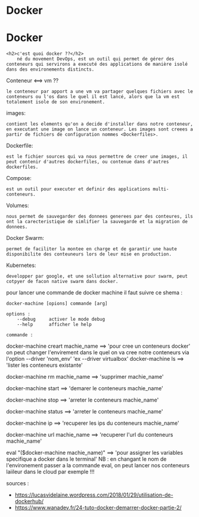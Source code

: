 # Docker

<h1>Docker</h1>

	<h2>c'est quoi docker ??</h2>
		né du movement DevOps, est un outil qui permet de gérer des conteneurs qui servirons a executé des applications de manière isolé dans des environements distincts.
Conteneur <==> vm ??

    le conteneur par apport a une vm va partager quelques fichiers avec le conteneurs ou l'os dans le quel il est lancé, alors que la vm est totalement isole de son environement.

images:

    contient les elements qu'on a decide d'installer dans notre conteneur, en executant une image on lance un conteneur. Les images sont creees a partir de fichiers de configuration nommes <Dockerfiles>.

Dockerfile:

    est le fichier sources qui va nous permettre de creer une images, il peut contenir d'autres dockerfiles, ou contenue dans d'autres dockerfiles.

Compose:

    est un outil pour executer et definir des applications multi-conteneurs.

Volumes:

    nous permet de sauvegarder des donnees generees par des conteures, ils ont la carecteristique de simlifier la sauvegarde et la migration de donnees.

Docker Swarm:

    permet de faciliter la montee en charge et de garantir une haute disponibilite des conteuneurs lors de leur mise en production.

Kubernetes:

    developper par google, et une sollution alternative pour swarm, peut cotpyer de facon native swarm dans docker.


pour lancer une commande de docker machine il faut suivre ce shema :

    docker-machine [opions] commande [arg]

    options :
        --debug     activer le mode debug
        --help      afficher le help

    commande :

docker-machine creart machie_name ==> 'pour cree un conteneurs docker'
    on peut changer l'envirement dans le quel on va cree notre conteneurs via l'option --driver 'nom_env' 'ex --driver virtualbox'
docker-machine ls ==> 'lister les conteneurs existante'

docker-machine rm machie_name ==> 'supprimer machie_name'

docker-machine start ==> 'demarer le conteneurs machie_name'

docker-machine stop ==> 'arreter le conteneurs machie_name'

docker-machine status ==> 'arreter le conteneurs machie_name'

docker-machine ip ==> 'recuperer les ips du conteneurs machie_name'

docker-machine url machie_name ==> 'recuperer l'url du conteneurs machie_name'

eval "($docker-machine machie_name)"  ==> 'pour assigner les variables specifique a docker dans le terminal'
    NB : en changant le nom de l'environement passer a la commande eval, on peut lancer nos conteneurs laiileur dans le cloud par exemple !!!





sources :
 - https://lucasvidelaine.wordpress.com/2018/01/29/utilisation-de-dockerhub/
 - https://www.wanadev.fr/24-tuto-docker-demarrer-docker-partie-2/
